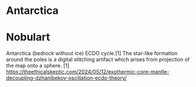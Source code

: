 # Antarctica

# Nobulart

Antarctica (bedrock without ice) ECDO cycle.[1] The star-like formation around the poles is a digital stitching artifact which arises from projection of the map onto a sphere.
[1] https://theethicalskeptic.com/2024/05/12/exothermic-core-mantle-decoupling-dzhanibekov-oscillation-ecdo-theory/